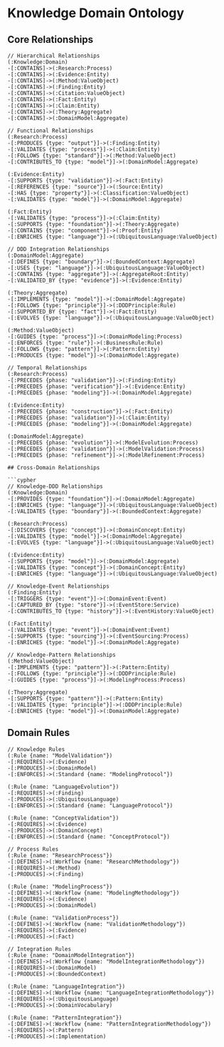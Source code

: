 # Knowledge Domain Ontology

## Core Relationships

```cypher
// Hierarchical Relationships
(:Knowledge:Domain)
-[:CONTAINS]->(:Research:Process)
-[:CONTAINS]->(:Evidence:Entity)
-[:CONTAINS]->(:Method:ValueObject)
-[:CONTAINS]->(:Finding:Entity)
-[:CONTAINS]->(:Citation:ValueObject)
-[:CONTAINS]->(:Fact:Entity)
-[:CONTAINS]->(:Claim:Entity)
-[:CONTAINS]->(:Theory:Aggregate)
-[:CONTAINS]->(:DomainModel:Aggregate)

// Functional Relationships
(:Research:Process)
-[:PRODUCES {type: "output"}]->(:Finding:Entity)
-[:VALIDATES {type: "process"}]->(:Claim:Entity)
-[:FOLLOWS {type: "standard"}]->(:Method:ValueObject)
-[:CONTRIBUTES_TO {type: "model"}]->(:DomainModel:Aggregate)

(:Evidence:Entity)
-[:SUPPORTS {type: "validation"}]->(:Fact:Entity)
-[:REFERENCES {type: "source"}]->(:Source:Entity)
-[:HAS {type: "property"}]->(:Classification:ValueObject)
-[:VALIDATES {type: "model"}]->(:DomainModel:Aggregate)

(:Fact:Entity)
-[:VALIDATES {type: "process"}]->(:Claim:Entity)
-[:SUPPORTS {type: "foundation"}]->(:Theory:Aggregate)
-[:CONTAINS {type: "component"}]->(:Proof:Entity)
-[:ENRICHES {type: "language"}]->(:UbiquitousLanguage:ValueObject)

// DDD Integration Relationships
(:DomainModel:Aggregate)
-[:DEFINES {type: "boundary"}]->(:BoundedContext:Aggregate)
-[:USES {type: "language"}]->(:UbiquitousLanguage:ValueObject)
-[:CONTAINS {type: "aggregate"}]->(:AggregateRoot:Entity)
-[:VALIDATED_BY {type: "evidence"}]->(:Evidence:Entity)

(:Theory:Aggregate)
-[:IMPLEMENTS {type: "model"}]->(:DomainModel:Aggregate)
-[:FOLLOWS {type: "principle"}]->(:DDDPrinciple:Rule)
-[:SUPPORTED_BY {type: "fact"}]->(:Fact:Entity)
-[:EVOLVES {type: "language"}]->(:UbiquitousLanguage:ValueObject)

(:Method:ValueObject)
-[:GUIDES {type: "process"}]->(:DomainModeling:Process)
-[:ENFORCES {type: "rule"}]->(:BusinessRule:Rule)
-[:FOLLOWS {type: "pattern"}]->(:Pattern:Entity)
-[:PRODUCES {type: "model"}]->(:DomainModel:Aggregate)

// Temporal Relationships
(:Research:Process)
-[:PRECEDES {phase: "validation"}]->(:Finding:Entity)
-[:PRECEDES {phase: "verification"}]->(:Evidence:Entity)
-[:PRECEDES {phase: "modeling"}]->(:DomainModel:Aggregate)

(:Evidence:Entity)
-[:PRECEDES {phase: "construction"}]->(:Fact:Entity)
-[:PRECEDES {phase: "validation"}]->(:Claim:Entity)
-[:PRECEDES {phase: "modeling"}]->(:DomainModel:Aggregate)

(:DomainModel:Aggregate)
-[:PRECEDES {phase: "evolution"}]->(:ModelEvolution:Process)
-[:PRECEDES {phase: "validation"}]->(:ModelValidation:Process)
-[:PRECEDES {phase: "refinement"}]->(:ModelRefinement:Process)

## Cross-Domain Relationships

```cypher
// Knowledge-DDD Relationships
(:Knowledge:Domain)
-[:PROVIDES {type: "foundation"}]->(:DomainModel:Aggregate)
-[:ENRICHES {type: "language"}]->(:UbiquitousLanguage:ValueObject)
-[:VALIDATES {type: "boundary"}]->(:BoundedContext:Aggregate)

(:Research:Process)
-[:DISCOVERS {type: "concept"}]->(:DomainConcept:Entity)
-[:VALIDATES {type: "model"}]->(:DomainModel:Aggregate)
-[:EVOLVES {type: "language"}]->(:UbiquitousLanguage:ValueObject)

(:Evidence:Entity)
-[:SUPPORTS {type: "model"}]->(:DomainModel:Aggregate)
-[:VALIDATES {type: "concept"}]->(:DomainConcept:Entity)
-[:ENRICHES {type: "language"}]->(:UbiquitousLanguage:ValueObject)

// Knowledge-Event Relationships
(:Finding:Entity)
-[:TRIGGERS {type: "event"}]->(:DomainEvent:Event)
-[:CAPTURED_BY {type: "store"}]->(:EventStore:Service)
-[:CONTRIBUTES_TO {type: "history"}]->(:EventHistory:ValueObject)

(:Fact:Entity)
-[:VALIDATES {type: "event"}]->(:DomainEvent:Event)
-[:SUPPORTS {type: "sourcing"}]->(:EventSourcing:Process)
-[:ENRICHES {type: "model"}]->(:DomainModel:Aggregate)

// Knowledge-Pattern Relationships
(:Method:ValueObject)
-[:IMPLEMENTS {type: "pattern"}]->(:Pattern:Entity)
-[:FOLLOWS {type: "principle"}]->(:DDDPrinciple:Rule)
-[:GUIDES {type: "process"}]->(:ModelingProcess:Process)

(:Theory:Aggregate)
-[:SUPPORTS {type: "pattern"}]->(:Pattern:Entity)
-[:VALIDATES {type: "principle"}]->(:DDDPrinciple:Rule)
-[:ENRICHES {type: "model"}]->(:DomainModel:Aggregate)
```

## Domain Rules

```cypher
// Knowledge Rules
(:Rule {name: "ModelValidation"})
-[:REQUIRES]->(:Evidence)
-[:PRODUCES]->(:DomainModel)
-[:ENFORCES]->(:Standard {name: "ModelingProtocol"})

(:Rule {name: "LanguageEvolution"})
-[:REQUIRES]->(:Finding)
-[:PRODUCES]->(:UbiquitousLanguage)
-[:ENFORCES]->(:Standard {name: "LanguageProtocol"})

(:Rule {name: "ConceptValidation"})
-[:REQUIRES]->(:Evidence)
-[:PRODUCES]->(:DomainConcept)
-[:ENFORCES]->(:Standard {name: "ConceptProtocol"})

// Process Rules
(:Rule {name: "ResearchProcess"})
-[:DEFINES]->(:Workflow {name: "ResearchMethodology"})
-[:REQUIRES]->(:Method)
-[:PRODUCES]->(:Finding)

(:Rule {name: "ModelingProcess"})
-[:DEFINES]->(:Workflow {name: "ModelingMethodology"})
-[:REQUIRES]->(:Evidence)
-[:PRODUCES]->(:DomainModel)

(:Rule {name: "ValidationProcess"})
-[:DEFINES]->(:Workflow {name: "ValidationMethodology"})
-[:REQUIRES]->(:Evidence)
-[:PRODUCES]->(:Fact)

// Integration Rules
(:Rule {name: "DomainModelIntegration"})
-[:DEFINES]->(:Workflow {name: "ModelIntegrationMethodology"})
-[:REQUIRES]->(:DomainModel)
-[:PRODUCES]->(:BoundedContext)

(:Rule {name: "LanguageIntegration"})
-[:DEFINES]->(:Workflow {name: "LanguageIntegrationMethodology"})
-[:REQUIRES]->(:UbiquitousLanguage)
-[:PRODUCES]->(:DomainVocabulary)

(:Rule {name: "PatternIntegration"})
-[:DEFINES]->(:Workflow {name: "PatternIntegrationMethodology"})
-[:REQUIRES]->(:Pattern)
-[:PRODUCES]->(:Implementation)
``` 